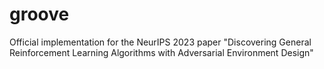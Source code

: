 # groove
Official implementation for the NeurIPS 2023 paper "Discovering General Reinforcement Learning Algorithms with Adversarial Environment Design"
